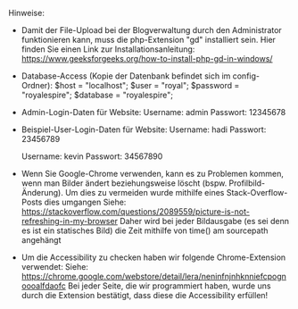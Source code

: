 Hinweise:

- Damit der File-Upload bei der Blogverwaltung durch den Administrator funktionieren kann, muss 
  die php-Extension "gd" installiert sein. Hier finden Sie einen Link zur Installationsanleitung: 
  https://www.geeksforgeeks.org/how-to-install-php-gd-in-windows/

- Database-Access (Kopie der Datenbank befindet sich im config-Ordner):
  $host = "localhost";
  $user = "royal";
  $password = "royalespire";
  $database = "royalespire";

- Admin-Login-Daten für Website:
  Username: admin
  Passwort: 12345678

- Beispiel-User-Login-Daten für Website:
  Username: hadi
  Passwort: 23456789

  Username: kevin
  Passwort: 34567890

- Wenn Sie Google-Chrome verwenden, kann es zu Problemen kommen, wenn man Bilder ändert beziehungsweise löscht (bspw. Profilbild-Änderung). 
  Um dies zu vermeiden wurde mithilfe eines Stack-Overflow-Posts dies umgangen
  Siehe: https://stackoverflow.com/questions/2089559/picture-is-not-refreshing-in-my-browser
  Daher wird bei jeder Bildausgabe (es sei denn es ist ein statisches Bild) die Zeit mithilfe von time() am sourcepath angehängt

- Um die Accessibility zu checken haben wir folgende Chrome-Extension verwendet:
  Siehe: https://chrome.google.com/webstore/detail/lera/neninfnjnhknniefcpognoooalfdaofc
  Bei jeder Seite, die wir programmiert haben, wurde uns durch die Extension bestätigt, dass diese die Accessibility erfüllen!
  
